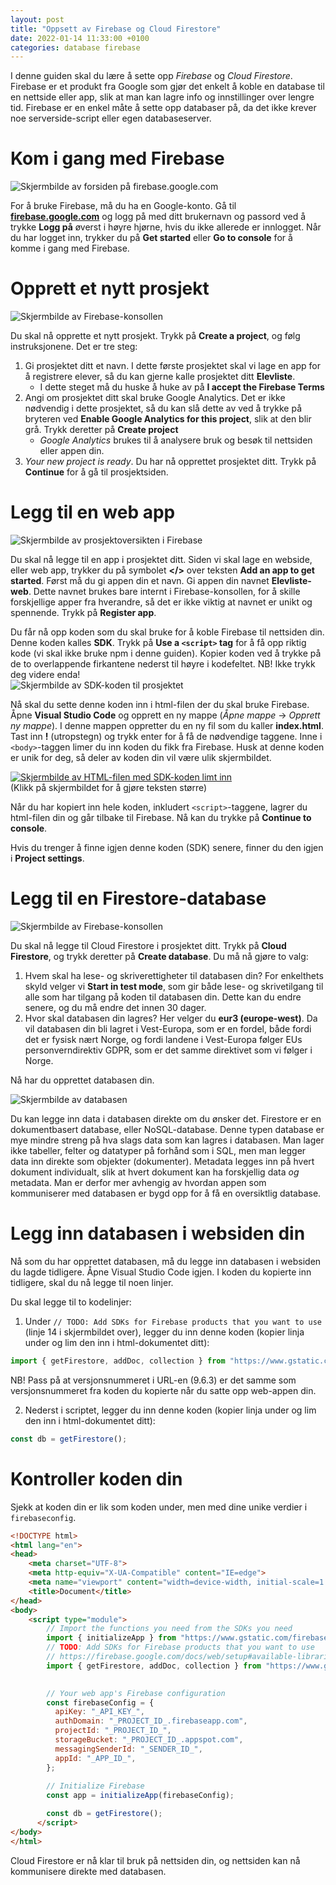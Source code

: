 ```yaml
---
layout: post
title: "Oppsett av Firebase og Cloud Firestore"
date: 2022-01-14 11:33:00 +0100
categories: database firebase
---
```

I denne guiden skal du lære å sette opp _Firebase_ og _Cloud Firestore_. Firebase er et produkt fra Google som gjør det enkelt å koble en database til en nettside eller app, slik at man kan lagre info og innstillinger over lengre tid. Firebase er en enkel måte å sette opp databaser på, da det ikke krever noe serverside-script eller egen databaseserver.

<h1 id="kom-i-gang-med-firebase">Kom i gang med Firebase</h1>
<p><img src="/img/2022-01-14-oppsett-av-cloud-firestore/fb-get-started.png" alt="Skjermbilde av forsiden på firebase.google.com"></p>

<p>For å bruke Firebase, må du ha en Google-konto. Gå til <strong><a href="https://firebase.google.com/">firebase.google.com</a></strong> og logg på med ditt brukernavn og passord ved å trykke <strong>Logg på</strong> øverst i høyre hjørne, hvis du ikke allerede er innlogget. Når du har logget inn, trykker du på <strong>Get started</strong> eller <strong>Go to console</strong> for å komme i gang med Firebase.</p>

<h1 id="opprett-et-nytt-prosjekt">Opprett et nytt prosjekt</h1>
<p><img src="/img/2022-01-14-oppsett-av-cloud-firestore/fb-create-a-project.png" alt="Skjermbilde av Firebase-konsollen"></p>

<p>Du skal nå opprette et nytt prosjekt. Trykk på <strong>Create a project</strong>, og følg instruksjonene. Det er tre steg:</p>
<ol>
  <li>Gi prosjektet ditt et navn. I dette første prosjektet skal vi lage en app for å registrere elever, så du kan gjerne kalle prosjektet ditt <strong>Elevliste</strong>.
    <ul>
      <li>I dette steget må du huske å huke av på <strong>I accept the Firebase Terms</strong></li>
    </ul>
  </li>
  <li>Angi om prosjektet ditt skal bruke Google Analytics. Det er ikke nødvendig i dette prosjektet, så du kan slå dette av ved å trykke på bryteren ved <strong>Enable Google Analytics for this project</strong>, slik at den blir grå. Trykk deretter på <strong>Create project</strong>
    <ul>
      <li><em>Google Analytics</em> brukes til å analysere bruk og besøk til nettsiden eller appen din.</li>
    </ul>
  </li>
  <li><em>Your new project is ready</em>. Du har nå opprettet prosjektet ditt. Trykk på <strong>Continue</strong> for å gå til prosjektsiden.</li>
</ol>

<h1 id="legg-til-en-web-app">Legg til en web app</h1>
<p><img src="/img/2022-01-14-oppsett-av-cloud-firestore/fb-project-overview-1.png" alt="Skjermbilde av prosjektoversikten i Firebase"></p>

<p>Du skal nå legge til en app i prosjektet ditt. Siden vi skal lage en webside, eller web app, trykker du på symbolet <strong>&lt;/&gt;</strong> over teksten <strong>Add an app to get started</strong>. Først må du gi appen din et navn. Gi appen din navnet <strong>Elevliste-web</strong>. Dette navnet brukes bare internt i Firebase-konsollen, for å skille forskjellige apper fra hverandre, så det er ikke viktig at navnet er unikt og spennende. Trykk på <strong>Register app</strong>.</p>

<p>Du får nå opp koden som du skal bruke for å koble Firebase til nettsiden din. Denne koden kalles <strong>SDK</strong>. Trykk på <strong>Use a <code class="language-plaintext highlighter-rouge">&lt;script&gt;</code> tag</strong> for å få opp riktig kode (vi skal ikke bruke npm i denne guiden). Kopier koden ved å trykke på de to overlappende firkantene nederst til høyre i kodefeltet. NB! Ikke trykk deg videre enda!<br>
<img src="/img/2022-01-14-oppsett-av-cloud-firestore/fb-sdk.png" alt="Skjermbilde av SDK-koden til prosjektet"></p>

<p>Nå skal du sette denne koden inn i html-filen der du skal bruke Firebase. Åpne <strong>Visual Studio Code</strong> og opprett en ny mappe (<em>Åpne mappe</em> -&gt; <em>Opprett ny mappe</em>). I denne mappen oppretter du en ny fil som du kaller <strong>index.html</strong>. Tast inn <strong>!</strong> (utropstegn) og trykk enter for å få de nødvendige taggene. Inne i <code class="language-plaintext highlighter-rouge">&lt;body&gt;</code>-taggen limer du inn koden du fikk fra Firebase. Husk at denne koden er unik for deg, så deler av koden din vil være ulik skjermbildet.</p>

<p><a href="/img/2022-01-14-oppsett-av-cloud-firestore/fb-vscode-sdk.png"><img src="/img/2022-01-14-oppsett-av-cloud-firestore/fb-vscode-sdk.png" alt="Skjermbilde av HTML-filen med SDK-koden limt inn"></a><br>(Klikk på skjermbildet for å gjøre teksten større)</p>

<p>Når du har kopiert inn hele koden, inkludert <code class="language-plaintext highlighter-rouge">&lt;script&gt;</code>-taggene, lagrer du html-filen din og går tilbake til Firebase. Nå kan du trykke på <strong>Continue to console</strong>.</p>

<p>Hvis du trenger å finne igjen denne koden (SDK) senere, finner du den igjen i <strong>Project settings</strong>.</p>

<h1 id="legg-til-en-database">Legg til en Firestore-database</h1>
<p><img src="/img/2022-01-14-oppsett-av-cloud-firestore/fb-choose-a-product.png" alt="Skjermbilde av Firebase-konsollen"></p>

<p>Du skal nå legge til Cloud Firestore i prosjektet ditt. Trykk på <strong>Cloud Firestore</strong>, og trykk deretter på <strong>Create database</strong>. Du må nå gjøre to valg:</p>
<ol>
  <li>Hvem skal ha lese- og skriverettigheter til databasen din? For enkelthets skyld velger vi <strong>Start in test mode</strong>, som gir både lese- og skrivetilgang til alle som har tilgang på koden til databasen din. Dette kan du endre senere, og du må endre det innen 30 dager.</li>
  <li>Hvor skal databasen din lagres? Her velger du <strong>eur3 (europe-west)</strong>. Da vil databasen din bli lagret i Vest-Europa, som er en fordel, både fordi det er fysisk nært Norge, og fordi landene i Vest-Europa følger EUs personverndirektiv GDPR, som er det samme direktivet som vi følger i Norge.</li>
</ol>

<p>Nå har du opprettet databasen din.</p>
<img src="/img/2022-01-14-oppsett-av-cloud-firestore/fs-database-view-empty.png" alt="Skjermbilde av databasen">
<p>Du kan legge inn data i databasen direkte om du ønsker det. Firestore er en dokumentbasert database, eller NoSQL-database. Denne typen database er mye mindre streng på hva slags data som kan lagres i databasen. Man lager ikke tabeller, felter og datatyper på forhånd som i SQL, men man legger data inn direkte som objekter (dokumenter). Metadata legges inn på hvert dokument individualt, slik at hvert dokument kan ha forskjellig data <em>og</em> metadata. Man er derfor mer avhengig av hvordan appen som kommuniserer med databasen er bygd opp for å få en oversiktlig database.</p>

# Legg inn databasen i websiden din
Nå som du har opprettet databasen, må du legge inn databasen i websiden du lagde tidligere. Åpne Visual Studio Code igjen. I koden du kopierte inn tidligere, skal du nå legge til noen linjer.

Du skal legge til to kodelinjer:

1. Under `// TODO: Add SDKs for Firebase products that you want to use` (linje 14 i skjermbildet over), legger du inn denne koden (kopier linja under og lim den inn i html-dokumentet ditt):
 
```javascript
import { getFirestore, addDoc, collection } from "https://www.gstatic.com/firebasejs/9.6.3/firebase-firestore.js"
```

NB! Pass på at versjonsnummeret i URL-en (9.6.3) er det samme som versjonsnummeret fra koden du kopierte når du satte opp web-appen din.

2. Nederst i scriptet, legger du inn denne koden (kopier linja under og lim den inn i html-dokumentet ditt):
    
    
```javascript
const db = getFirestore();
```
    


# Kontroller koden din
Sjekk at koden din er lik som koden under, men med dine unike verdier i `firebaseconfig`.
```html
<!DOCTYPE html>
<html lang="en">
<head>
    <meta charset="UTF-8">
    <meta http-equiv="X-UA-Compatible" content="IE=edge">
    <meta name="viewport" content="width=device-width, initial-scale=1.0">
    <title>Document</title>
</head>
<body>
    <script type="module">
        // Import the functions you need from the SDKs you need
        import { initializeApp } from "https://www.gstatic.com/firebasejs/9.6.3/firebase-app.js";
        // TODO: Add SDKs for Firebase products that you want to use
        // https://firebase.google.com/docs/web/setup#available-libraries
        import { getFirestore, addDoc, collection } from "https://www.gstatic.com/firebasejs/9.6.3/firebase-firestore.js"

      
        // Your web app's Firebase configuration
        const firebaseConfig = {
          apiKey: "_API_KEY_",
          authDomain: "_PROJECT_ID_.firebaseapp.com",
          projectId: "_PROJECT_ID_",
          storageBucket: "_PROJECT_ID_.appspot.com",
          messagingSenderId: "_SENDER_ID_",
          appId: "_APP_ID_",
        };
      
        // Initialize Firebase
        const app = initializeApp(firebaseConfig);

        const db = getFirestore();
      </script>
</body>
</html>
```

Cloud Firestore er nå klar til bruk på nettsiden din, og nettsiden kan nå kommunisere direkte med databasen.
